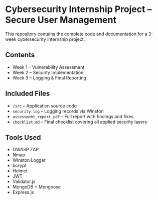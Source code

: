 # Cybersecurity Internship Project – Secure User Management

This repository contains the complete code and documentation for a 3-week cybersecurity internship project.

##  Contents

- Week 1 – Vulnerability Assessment  
- Week 2 – Security Implementation  
- Week 3 – Logging & Final Reporting  

##  Included Files

- `/src` – Application source code  
- `security.log` – Logging records via Winston  
- `assessment_report.pdf` – Full report with findings and fixes  
- `checklist.md` – Final checklist covering all applied security layers

##  Tools Used

- OWASP ZAP  
- Nmap  
- Winston Logger  
- bcrypt  
- Helmet  
- JWT  
- Validator.js  
- MongoDB + Mongoose  
- Express.js
